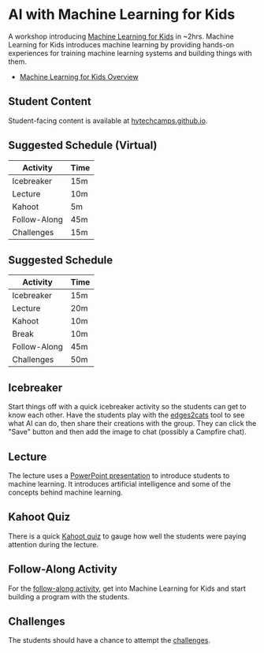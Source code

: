 # AI with Machine Learning for Kids
A workshop introducing [Machine Learning for Kids](https://machinelearningforkids.co.uk) in ~2hrs. Machine Learning for Kids introduces machine learning by providing hands-on experiences for training machine learning systems and building things with them.

- [Machine Learning for Kids Overview](https://www.youtube.com/watch?v=EjbHXMzeX4c)

## Student Content
Student-facing content is available at [hytechcamps.github.io](https://hytechcamps.github.io/machine-learning).

## Suggested Schedule (Virtual)

| Activity | Time |
|-|-|
| Icebreaker | 15m |
| Lecture | 10m |
| Kahoot | 5m |
| Follow-Along | 45m |
| Challenges | 15m |

## Suggested Schedule

| Activity | Time |
|-|-|
| Icebreaker | 15m |
| Lecture | 20m |
| Kahoot | 10m |
| Break | 10m |
| Follow-Along | 45m |
| Challenges | 50m |

## Icebreaker
Start things off with a quick icebreaker activity so the students can get to know each other. Have the students play with the [edges2cats](https://affinelayer.com/pixsrv/) tool to see what AI can do, then share their creations with the group. They can click the "Save" button and then add the image to chat (possibly a Campfire chat).

## Lecture
The lecture uses a [PowerPoint presentation](MachineLearning.pptx) to introduce students to machine learning. It introduces artificial intelligence and some of the concepts behind machine learning.

## Kahoot Quiz
There is a quick [Kahoot quiz](https://create.kahoot.it/share/8d6399d8-3979-45ad-bae5-52824765632f) to gauge how well the students were paying attention during the lecture.

## Follow-Along Activity
For the [follow-along activity](FollowAlong.md), get into Machine Learning for Kids and start building a program with the students.

## Challenges
The students should have a chance to attempt the [challenges](Challenges.md).